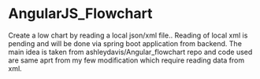 # AngularJS_Flowchart
Create a low chart by reading a local json/xml file.. Reading of local xml is pending and will be done via spring boot application from backend. The main idea is taken from ashleydavis/Angular_flowchart repo and code used are same aprt from my few modification which require reading data from xml.

